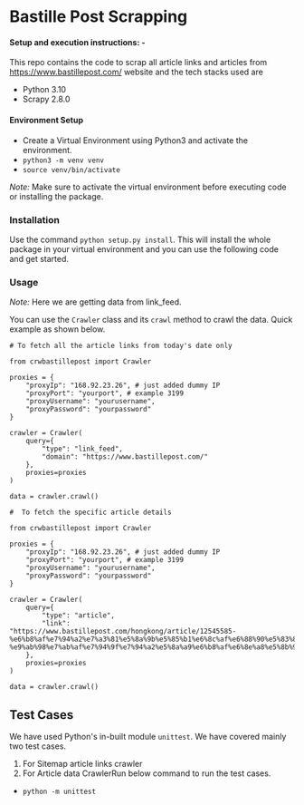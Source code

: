 # Bastille Post Scrapping

#### Setup and execution instructions: - 

This repo contains the code to scrap all article links and articles from https://www.bastillepost.com/ website and the tech stacks used are
- Python 3.10
- Scrapy 2.8.0


#### Environment Setup 

- Create a Virtual Environment using Python3 and activate the environment.
- `python3 -m venv venv`
- `source venv/bin/activate`

*Note:* Make sure to activate the virtual environment before executing code or installing the package.

### Installation

Use the command `python setup.py install`. This will install the whole package in your virtual environment and you can use the following code and get started.
### Usage

*Note:* Here we are getting data from link_feed.

You can use the `Crawler` class and its `crawl` method to crawl the data.
Quick example as shown below.

```
# To fetch all the article links from today's date only

from crwbastillepost import Crawler

proxies = {
    "proxyIp": "168.92.23.26", # just added dummy IP
    "proxyPort": "yourport", # example 3199
    "proxyUsername": "yourusername",
    "proxyPassword": "yourpassword"
}

crawler = Crawler(
    query={
        "type": "link_feed",
        "domain": "https://www.bastillepost.com/"
    },
    proxies=proxies
)

data = crawler.crawl()
```

```
#  To fetch the specific article details

from crwbastillepost import Crawler

proxies = {
    "proxyIp": "168.92.23.26", # just added dummy IP
    "proxyPort": "yourport", # example 3199
    "proxyUsername": "yourusername",
    "proxyPassword": "yourpassword"
}

crawler = Crawler(
    query={
        "type": "article",
        "link": "https://www.bastillepost.com/hongkong/article/12545585-%e6%b8%af%e7%94%a2%e7%a3%81%e5%8a%9b%e5%85%b1%e6%8c%af%e6%88%90%e5%83%8f%e7%a0%94%e7%99%bc%e6%89%8e%e6%a0%b9%e5%a4%a7%e5%9f%94-%e9%ab%98%e7%ab%af%e7%94%9f%e7%94%a2%e5%8a%a9%e6%b8%af%e6%8e%a8%e5%8b%95"
    },
    proxies=proxies
)

data = crawler.crawl()
```

## Test Cases
We have used Python's in-built module `unittest`.
We have covered mainly two test cases.
1. For Sitemap article links crawler
2. For Article data CrawlerRun below command to run the test cases.
- `python -m unittest`
